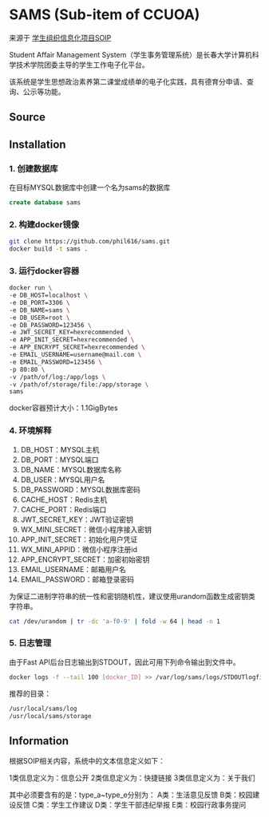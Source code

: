 # SAMS (Sub-item of CCUOA)

来源于 [学生组织信息化项目SOIP](https://github.com/ccujsj/soip)

Student Affair Management System（学生事务管理系统）是长春大学计算机科学技术学院团委主导的学生工作电子化平台。

该系统是学生思想政治素养第二课堂成绩单的电子化实践，具有德育分申请、查询、公示等功能。

## Source

## Installation

### 1. 创建数据库
在目标MYSQL数据库中创建一个名为sams的数据库

```sql
create database sams
```
### 2. 构建docker镜像
```bash
git clone https://github.com/phil616/sams.git
docker build -t sams .
```

### 3. 运行docker容器
```bash
docker run \
-e DB_HOST=localhost \
-e DB_PORT=3306 \
-e DB_NAME=sams \
-e DB_USER=root \
-e DB_PASSWORD=123456 \
-e JWT_SECRET_KEY=hexrecommended \
-e APP_INIT_SECRET=hexrecommended \
-e APP_ENCRYPT_SECRET=hexrecommended \
-e EMAIL_USERNAME=username@mail.com \
-e EMAIL_PASSWORD=123456 \
-p 80:80 \
-v /path/of/log:/app/logs \
-v /path/of/storage/file:/app/storage \
sams
```
docker容器预计大小：1.1GigBytes

### 4. 环境解释
1. DB_HOST：MYSQL主机
2. DB_PORT：MYSQL端口
3. DB_NAME：MYSQL数据库名称
4. DB_USER：MYSQL用户名
5. DB_PASSWORD：MYSQL数据库密码
6. CACHE_HOST：Redis主机
7. CACHE_PORT：Redis端口
8. JWT_SECRET_KEY：JWT验证密钥
9. WX_MINI_SECRET：微信小程序接入密钥
10. APP_INIT_SECRET：初始化用户凭证
11. WX_MINI_APPID：微信小程序注册id
12. APP_ENCRYPT_SECRET：加密初始密钥
13. EMAIL_USERNAME：邮箱用户名
14. EMAIL_PASSWORD：邮箱登录密码

为保证二进制字符串的统一性和密钥随机性，建议使用urandom函数生成密钥类字符串。

```bash
cat /dev/urandom | tr -dc 'a-f0-9' | fold -w 64 | head -n 1
```
### 5. 日志管理

由于Fast API后台日志输出到STDOUT，因此可用下列命令输出到文件中。
```bash
docker logs -f --tail 100 [docker_ID] >> /var/log/sams/logs/STDOUTlogfile.txt 2>&1 &
```
推荐的目录：
```bash
/usr/local/sams/log
/usr/local/sams/storage
```

## Information

根据SOIP相关内容，系统中的文本信息定义如下：

1类信息定义为：信息公开
2类信息定义为：快捷链接
3类信息定义为：关于我们

其中必须要含有的是：type_a~type_e分别为：
A类：生活意见反馈
B类：校园建设反馈
C类：学生工作建议
D类：学生干部违纪举报
E类：校园行政事务提问
